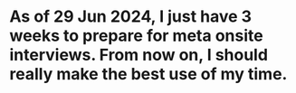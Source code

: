 # As of 29 Jun 2024, I just have 3 weeks to prepare for meta onsite interviews. From now on, I should really make the best use of my time. 
